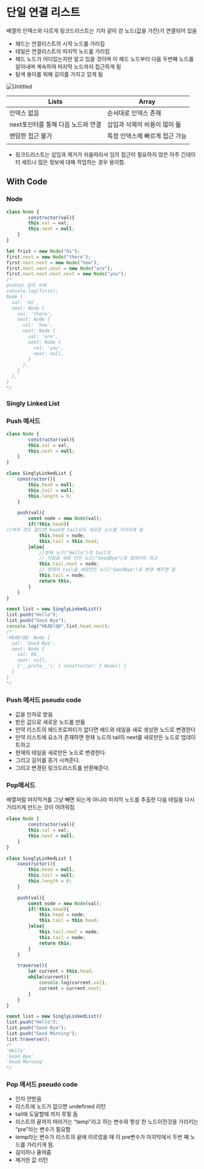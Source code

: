 # 단일 연결 리스트
배열의 인덱스와 다르게 링크드리스트는 기차 같이 걍 노드(값을 가진)가 연결되어 있음

- 헤드는 연결리스트의 시작 노드를 가리킴
- 테일은 연결리스트의 마지막 노드를 가리킴
- 헤드 노드가 어디있는지만 알고 있을 것이며 이 헤드 노드부터 다음 두번째 노드를 알아내며 계속하여 마지막 노드까지 접근하게 됨
- 탐색 용이를 위해 길이를 가지고 있게 됨

![Untitled](https://s3-us-west-2.amazonaws.com/secure.notion-static.com/00bc7d6d-4691-414c-bfbd-63f581381882/Untitled.png)

| Lists | Array |
| --- | --- |
| 인덱스 없음 | 순서대로 인덱스 존재 |
| next포인터를 통해 다음 노드와 연결 | 삽입과 삭제의 비용이 많이 듦 |
| 랜덤한 접근 불가 | 특정 인덱스에 빠르게 접근 가능 |
|  |  |
- 링크드리스트는 삽입과 제거가 쉬움따라서 임의 접근이 필요하지 않은 아주 긴데이터 세트나 많은 정보에 대해 작업하는 경우 용이함.

## With Code

### Node

```jsx
class Node {
		constructor(val){
		this.val = val;
		this.next = null;
	}
}

let frist = new Node("Hi");
first.next = new Node("there");
first.next.next = new Node("how");
first.next.next.next = new Node("are");
first.next.next.next.next = new Node("you");
/*
proto는 임의 삭제
console.log(first);
Node {
  val: 'Hi',
  next: Node {
    val: 'there',
    next: Node {
      val: 'how',
      next: Node {
        val: 'are',
        next: Node {
          val: 'you',
          next: null,
        }
      },
    }
  },
}
*/
```

### Singly Linked List

### Push 메서드

```jsx
class Node {
		constructor(val){
		this.val = val;
		this.next = null;
	}
}

class SinglyLinkedList {
	constructor(){
		this.head = null;
		this.tail = null;
		this.length = 0;
	}

	push(val){
		const node = new Node(val);
		if(!this.head){
//아무 것도 없으면 head와 tail모두 새로운 노드를 가리키게 됨
			this.head = node;
			this.tail = this.head;
		}else{
			//현재 노드("Hello")의 tail의
			// 다음을 새로 만든 노드("GoodBye")로 업데이트 하고
			this.tail.next = node;
			// 현재의 tail을 새로만든 노드("GoodBye")로 변경 해주면 됨
			this.tail = node;
			return this;
		}
	}
}

const list = new SinglyLinkedList()
list.push("Hello");
list.push("Good Bye");
console.log("HEAD!@@",list.head.next);
/*
'HEAD!@@' Node {
  val: 'Good Bye',
  next: Node {
    val: 99,
    next: null,
    ['__proto__']: { constructor: ƒ Node() }
  }
}
*/
```

### Push 메서드 pseudo code

- 값을 인자로 받음
- 받은 값으로 새로운 노드를 만듦
- 만약 리스트의 헤드프로퍼티가 없다면 헤드와 테일을 새로 생성한 노드로 변경한다
- 만약 리스트에 요소가 존재하면 현재 노드의 tail의 next를 새로만든 노드로 업데이트하고
- 현재의 테일을 새로만든 노드로 변경한다.
- 그리고 길이를 증가 시켜준다.
- 그리고 변경된 링크드리스트를 반환해준다.

### Pop메서드

배열처럼 마지막거를 그냥 빼면 되는게 아니라 마지막 노드를 추출한 다음 테일을 다시 가리키게 만드는 것이 어려워짐

```jsx
class Node {
		constructor(val){
		this.val = val;
		this.next = null;
	}
}

class SinglyLinkedList {
	constructor(){
		this.head = null;
		this.tail = null;
		this.length = 0;
	}

	push(val){
		const node = new Node(val);
		if(!this.head){
			this.head = node;
			this.tail = this.head;
		}else{
			this.tail.next = node;
			this.tail = node;
			return this;
		}
	}

	traverse(){
		let current = this.head;
		while(current){
			console.log(current.val);
			current = current.next;
		}
	}
}

const list = new SinglyLinkedList()
list.push("Hello");
list.push("Good Bye");
list.push("Good Morning");
list.traverse();
/*
'Hello'
'Good Bye'
'Good Morning'
*/
```

### Pop 메서드 pseudo code

- 인자 안받음
- 리스트에 노드가 없으면 undefined 리턴
- tail에 도달할때 까지 루핑 돔
- 리스트의 끝까지 따라가는 “temp”라고 하는 변수와 항상 한 노드이전것을 가리키는 “pre”라는 변수가 필요함
- temp라는 변수가 리스트의 끝에 이르렀을 때 이 pre변수가 마지막에서 두번 째 노드를 가리키게 됨.
- 길이하나 줄여줌
- 제거한 값 리턴